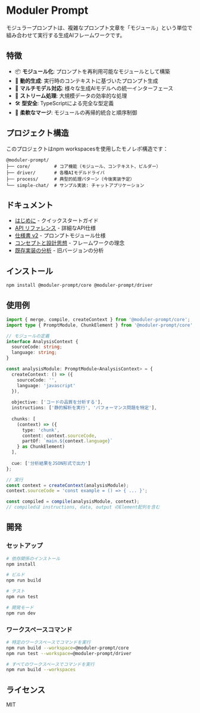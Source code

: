 # Moduler Prompt

モジュラープロンプトは、複雑なプロンプト文章を「モジュール」という単位で組み合わせて実行する生成AIフレームワークです。

## 特徴

- 📦 **モジュール化**: プロンプトを再利用可能なモジュールとして構築
- 🔄 **動的生成**: 実行時のコンテキストに基づいたプロンプト生成
- 🎯 **マルチモデル対応**: 様々な生成AIモデルへの統一インターフェース
- 🚀 **ストリーム処理**: 大規模データの効率的な処理
- 🛠️ **型安全**: TypeScriptによる完全な型定義
- 🔀 **柔軟なマージ**: モジュールの再帰的統合と順序制御

## プロジェクト構造

このプロジェクトはnpm workspacesを使用したモノレポ構造です：

```
@moduler-prompt/
├── core/         # コア機能（モジュール、コンテキスト、ビルダー）
├── driver/       # 各種AIモデルドライバ
├── process/      # 典型的処理パターン（今後実装予定）
└── simple-chat/  # サンプル実装: チャットアプリケーション
```

## ドキュメント

- [はじめに](./docs/GETTING_STARTED.md) - クイックスタートガイド
- [API リファレンス](./docs/API.md) - 詳細なAPI仕様
- [仕様書 v2](./docs/PROMPT_MODULE_SPEC_V2.md) - プロンプトモジュール仕様
- [コンセプトと設計思想](./docs/IDEAS.md) - フレームワークの理念
- [既存実装の分析](./docs/EXISTING_IMPLEMENTATION.md) - 旧バージョンの分析

## インストール

```bash
npm install @moduler-prompt/core @moduler-prompt/driver
```

## 使用例

```typescript
import { merge, compile, createContext } from '@moduler-prompt/core';
import type { PromptModule, ChunkElement } from '@moduler-prompt/core';

// モジュールの定義
interface AnalysisContext {
  sourceCode: string;
  language: string;
}

const analysisModule: PromptModule<AnalysisContext> = {
  createContext: () => ({
    sourceCode: '',
    language: 'javascript'
  }),
  
  objective: ['コードの品質を分析する'],
  instructions: ['静的解析を実行', 'パフォーマンス問題を特定'],
  
  chunks: [
    (context) => ({
      type: 'chunk',
      content: context.sourceCode,
      partOf: `main.${context.language}`
    } as ChunkElement)
  ],
  
  cue: ['分析結果をJSON形式で出力']
};

// 実行
const context = createContext(analysisModule);
context.sourceCode = 'const example = () => { ... }';

const compiled = compile(analysisModule, context);
// compiledは instructions, data, output のElement配列を含む
```

## 開発

### セットアップ

```bash
# 依存関係のインストール
npm install

# ビルド
npm run build

# テスト
npm run test

# 開発モード
npm run dev
```

### ワークスペースコマンド

```bash
# 特定のワークスペースでコマンドを実行
npm run build --workspace=@moduler-prompt/core
npm run test --workspace=@moduler-prompt/driver

# すべてのワークスペースでコマンドを実行
npm run build --workspaces
```

## ライセンス

MIT